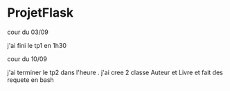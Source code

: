 # ProjetFlask

cour du 03/09

j'ai fini le tp1 en 1h30

cour du 10/09

j'ai terminer le tp2 dans l'heure .
j'ai cree 2 classe Auteur et Livre 
et fait des requete en bash
